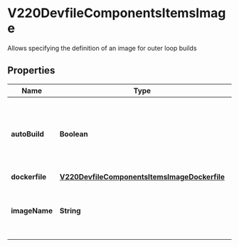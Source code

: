 

# V220DevfileComponentsItemsImage

Allows specifying the definition of an image for outer loop builds
## Properties

Name | Type | Description | Notes
------------ | ------------- | ------------- | -------------
**autoBuild** | **Boolean** | Defines if the image should be built during startup.  Default value is &#x60;false&#x60; |  [optional]
**dockerfile** | [**V220DevfileComponentsItemsImageDockerfile**](V220DevfileComponentsItemsImageDockerfile.md) |  |  [optional]
**imageName** | **String** | Name of the image for the resulting outerloop build | 



